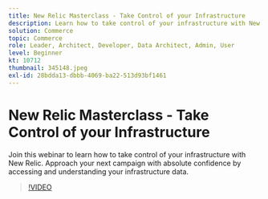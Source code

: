```yaml
---
title: New Relic Masterclass - Take Control of your Infrastructure
description: Learn how to take control of your infrastructure with New Relic. Approach your next campaign with absolute confidence by accessing and understanding your infrastructure data.
solution: Commerce
topic: Commerce
role: Leader, Architect, Developer, Data Architect, Admin, User
level: Beginner
kt: 10712
thumbnail: 345148.jpeg
exl-id: 28bdda13-dbbb-4069-ba22-513d93bf1461
---
```

# New Relic Masterclass - Take Control of your Infrastructure

Join this webinar to learn how to take control of your infrastructure with New Relic. Approach your next campaign with absolute confidence by accessing and understanding your infrastructure data.

>[!VIDEO](https://video.tv.adobe.com/v/345148/?quality=12&learn=on)
